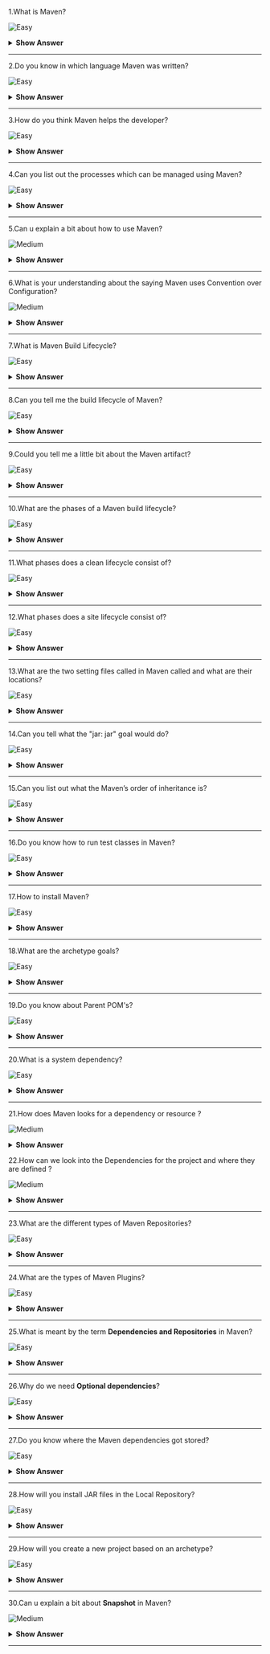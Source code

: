 1.What is Maven?

![Easy](https://raw.githubusercontent.com/revaturelabs/interviewquestions/aef8eff919a3b083089641381ed9a9101ed21fba/ComplexityTags/simple%20(2).svg)

<details markdown="1"> <summary> <b> Show Answer </b> </summary>
<blockquote markdown="1">

- Maven is an automation and management tool developed by Apache Software Foundation.
- It allows us to create projects, dependency, and documentation using Project Object Model and plugins.
- It can also build any number of projects into desired output such as jar, war, metadata.

</blockquote  markdown="1">
</details markdown="1">

---

2.Do you know in which language Maven was written?

![Easy](https://raw.githubusercontent.com/revaturelabs/interviewquestions/aef8eff919a3b083089641381ed9a9101ed21fba/ComplexityTags/simple%20(2).svg)

<details markdown="1"> <summary> <b> Show Answer </b> </summary>
<blockquote markdown="1">

- Maven is a build automation tool used primarily for Java projects.
- Maven can also be used to build and manage projects written in C#, Ruby, Scala, and other languages.

</blockquote  markdown="1">
</details markdown="1">

---

3.How do you think Maven helps the developer?

![Easy](https://raw.githubusercontent.com/revaturelabs/interviewquestions/aef8eff919a3b083089641381ed9a9101ed21fba/ComplexityTags/simple%20(2).svg)

<details markdown="1"> <summary> <b> Show Answer </b> </summary>
<blockquote markdown="1">

- It actually helps the developer to create the Java project in an easy way.
-  Accessibility of new feature created or added in Maven can be easily added to a project in Maven configuration that will increases the performance of project and building process.
- Apart from all these the main feature of Maven is that it can download the project dependency libraries automatically.

</blockquote  markdown="1">
</details markdown="1">

---

4.Can you list out the processes which can be managed using Maven?

![Easy](https://raw.githubusercontent.com/revaturelabs/interviewquestions/aef8eff919a3b083089641381ed9a9101ed21fba/ComplexityTags/simple%20(2).svg)

<details markdown="1"> <summary> <b> Show Answer </b> </summary>
<blockquote markdown="1">

- Builds, Documentation, Reporting, Dependencies, SCMs, Releases, Distribution, mailing list

</blockquote  markdown="1">
</details markdown="1">

---

5.Can u explain a bit about how to use Maven?

![Medium](https://raw.githubusercontent.com/revaturelabs/interviewquestions/aef8eff919a3b083089641381ed9a9101ed21fba/ComplexityTags/Medium%20(2).svg)

<details markdown="1"> <summary> <b> Show Answer </b> </summary>
<blockquote markdown="1">

- To configure the Maven in Java, you need to use Project Object Model, which is stored in a pom.xml-file.
- POM includes all the configuration setting related to Maven.Plugins can be configured and edit in the  `<plugins>` tag of a pom.xml file and developer can use any plugin without much detail of each plugin.
- When user start working on Maven Project, it provides default setting of configuration, so the user does not need to add every configuration in pom.xml.

</blockquote  markdown="1">
</details markdown="1">

---

6.What is your understanding about the saying Maven uses Convention over Configuration?

![Medium](https://raw.githubusercontent.com/revaturelabs/interviewquestions/aef8eff919a3b083089641381ed9a9101ed21fba/ComplexityTags/Medium%20(2).svg)

<details markdown="1"> <summary> <b> Show Answer </b> </summary>
<blockquote markdown="1">

- Maven uses Convention over Configuration which means developers are not required to create build process themselves.and they don’t have to mention each and every configuration details.

</blockquote  markdown="1">
</details markdown="1">

---

7.What is Maven Build Lifecycle?

![Easy](https://raw.githubusercontent.com/revaturelabs/interviewquestions/aef8eff919a3b083089641381ed9a9101ed21fba/ComplexityTags/simple%20(2).svg)

<details markdown="1"> <summary> <b> Show Answer </b> </summary>
<blockquote markdown="1">

A Build lifecycle is a well-defined sequence of phases that outline the order in which the goals are to be executed.Here phase represents a stage in the life cycle.

</blockquote  markdown="1">
</details markdown="1">

---

8.Can you tell me the build lifecycle of Maven?

![Easy](https://raw.githubusercontent.com/revaturelabs/interviewquestions/aef8eff919a3b083089641381ed9a9101ed21fba/ComplexityTags/simple%20(2).svg)

<details markdown="1"> <summary> <b> Show Answer </b> </summary>
<blockquote markdown="1">

- The three build lifecycles are:
 - Clean: cleans up artifacts created by previous builds.
 - Default (or build): this can be accustomed to build the appliance.
 - Site: generates site documentation for the project.

</blockquote  markdown="1">
 </details markdown="1">

 ---

9.Could you tell me a little bit about the Maven artifact? 


![Easy](https://raw.githubusercontent.com/revaturelabs/interviewquestions/aef8eff919a3b083089641381ed9a9101ed21fba/ComplexityTags/simple%20(2).svg)

<details markdown="1"> <summary> <b> Show Answer </b> </summary>
<blockquote markdown="1">

- An artifact is a file, usually a JAR that gets deployed to a Maven repository.A Maven build produces one or more artifacts, such as a compiled JAR and a `sources` JAR.
- Each artifact has a group ID, an artifact ID , and a version string.The three together uniquely identify the artifact.A project's dependencies are specified as artifacts.

</blockquote  markdown="1">
</details markdown="1">

---

10.What are the phases of a Maven build lifecycle?

![Easy](https://raw.githubusercontent.com/revaturelabs/interviewquestions/aef8eff919a3b083089641381ed9a9101ed21fba/ComplexityTags/simple%20(2).svg)

<details markdown="1"> <summary> <b> Show Answer </b> </summary>
<blockquote markdown="1">

- validate :  the project is correct and all necessary information is available.
- compile :  compile the source code of the project.
- test : test the compiled source code with a suitable unit testing framework.These tests should not require the code be packaged or deployed.
- package : take the compiled code and package it in its distributable format, such as a JAR.
- integration-test : process and deploy the package if necessary, into an environment where integration tests can be run.
- verify :  run any checks to verify whether the package is valid and meets quality criteria.
- install : install the package into the local repository, for use as a dependency in other projects locally.
- deploy : done in an integration or release environment, copies the final package to the remote repository for sharing with other developers and projects.

</blockquote  markdown="1">
</details markdown="1">

---

11.What phases does a clean lifecycle consist of?

![Easy](https://raw.githubusercontent.com/revaturelabs/interviewquestions/aef8eff919a3b083089641381ed9a9101ed21fba/ComplexityTags/simple%20(2).svg)

<details markdown="1"> <summary> <b> Show Answer </b> </summary>
<blockquote markdown="1">

The clean lifecycle consists of the following phases:
  - pre-clean.
  - clean.
  - post-clean.

</blockquote  markdown="1">
</details markdown="1">

---

12.What phases does a site lifecycle consist of?

![Easy](https://raw.githubusercontent.com/revaturelabs/interviewquestions/aef8eff919a3b083089641381ed9a9101ed21fba/ComplexityTags/simple%20(2).svg)

<details markdown="1"> <summary> <b> Show Answer </b> </summary>
<blockquote markdown="1">

The phases in site lifecycle are:
  - pre-site
  - site
  - post-site
  - site-deploy

</blockquote  markdown="1">
</details markdown="1">

---

13.What are the two setting files called in Maven called and what are their locations?

![Easy](https://raw.githubusercontent.com/revaturelabs/interviewquestions/aef8eff919a3b083089641381ed9a9101ed21fba/ComplexityTags/simple%20(2).svg)

<details markdown="1"> <summary> <b> Show Answer </b> </summary>
<blockquote markdown="1">

In Maven, the setting files are called settings.xml, and the two setting files are located at:
- Maven installation directory: $M2_Home/conf/settings.xml
- User’s home directory: ${ user.home }/ .m2 / settings.xml

</blockquote  markdown="1">
</details markdown="1">

---

14.Can you tell what the "jar: jar" goal would do?

![Easy](https://raw.githubusercontent.com/revaturelabs/interviewquestions/aef8eff919a3b083089641381ed9a9101ed21fba/ComplexityTags/simple%20(2).svg)

<details markdown="1"> <summary> <b> Show Answer </b> </summary>
<blockquote markdown="1">

`jar: jar` will not recompile sources; it will imply just create a JAR from the target/classes directory considering that everything else has been done.

</blockquote  markdown="1">
</details markdown="1">

---

15.Can you list out what the Maven’s order of inheritance is?

![Easy](https://raw.githubusercontent.com/revaturelabs/interviewquestions/aef8eff919a3b083089641381ed9a9101ed21fba/ComplexityTags/simple%20(2).svg)

<details markdown="1"> <summary> <b> Show Answer </b> </summary>
<blockquote markdown="1">

The maven’s order of inheritance is
  - Parent Pom
  - Project Pom
  - Settings
  - CLI parameters

</blockquote  markdown="1">
</details markdown="1">

---

16.Do you know how to run test classes in Maven?

![Easy](https://raw.githubusercontent.com/revaturelabs/interviewquestions/aef8eff919a3b083089641381ed9a9101ed21fba/ComplexityTags/simple%20(2).svg)

<details markdown="1"> <summary> <b> Show Answer </b> </summary>
<blockquote markdown="1">

To run test classes in Maven, we need surefire plugin, and we need to check and configure our settings in setting.xml and pom.xml for a property named `test.`

</blockquote  markdown="1">
</details markdown="1">

---

17.How to install Maven?

![Easy](https://raw.githubusercontent.com/revaturelabs/interviewquestions/aef8eff919a3b083089641381ed9a9101ed21fba/ComplexityTags/simple%20(2).svg)

<details markdown="1"> <summary> <b> Show Answer </b> </summary>
<blockquote markdown="1">

Make sure JDK is installed, and `JAVA_HOME`  the variable is added as a Windows environment variable.
Add both `M2_HOME` and `MAVEN_HOME` variable in the Windows environment and point it to your Maven folder.

</blockquote  markdown="1">
</details markdown="1">

---

18.What are the archetype goals?

![Easy](https://raw.githubusercontent.com/revaturelabs/interviewquestions/aef8eff919a3b083089641381ed9a9101ed21fba/ComplexityTags/simple%20(2).svg)

<details markdown="1"> <summary> <b> Show Answer </b> </summary>
<blockquote markdown="1">

Four goals associated with archetype plugin:
   - Create : creates using a quick-start template.
   - Generate : provide a menu of templates.
   - Create-from-project creates an archetype from an existing project.
   - Crawl : searches the repository for archetype and updates catalog.

</blockquote  markdown="1">
</details markdown="1">

---

19.Do you know about Parent POM's?

![Easy](https://raw.githubusercontent.com/revaturelabs/interviewquestions/aef8eff919a3b083089641381ed9a9101ed21fba/ComplexityTags/simple%20(2).svg)

<details markdown="1"> <summary> <b> Show Answer </b> </summary>
<blockquote markdown="1">

- Basically, these are parent projects without code used by companies to define the set of libraries/versions, plugins they want their teams using.It can have dependencies, build plugins, variables definitions, and even their own parent POM, forming a chain.
- A great example is Spring Boot.You can extract it to create production-grade web services crazily fast.

</blockquote  markdown="1">
</details markdown="1">

---

20.What is a system dependency?

![Easy](https://raw.githubusercontent.com/revaturelabs/interviewquestions/aef8eff919a3b083089641381ed9a9101ed21fba/ComplexityTags/simple%20(2).svg)

<details markdown="1"> <summary> <b> Show Answer </b> </summary>
<blockquote markdown="1">

Dependency with reach system is always accessible and is not looked up in the repository.They are regularly used to tell Maven about dependencies that are provided by the JDK.So, system dependencies are mainly useful for resolving dependencies on artefacts that JDK usually provides.

</blockquote  markdown="1">
</details markdown="1">

---

21.How does Maven looks for a dependency or resource ?

![Medium](https://raw.githubusercontent.com/revaturelabs/interviewquestions/aef8eff919a3b083089641381ed9a9101ed21fba/ComplexityTags/Medium%20(2).svg)

<details markdown="1"> <summary> <b> Show Answer </b> </summary>
<blockquote markdown="1">

It refers to the settings.xml to look for the repositories to look for the resource.It first looks into the configured local repository, then it looks into the configured remote repositories.If the resource is still not found , it looks it within maven repository central i.e., repo1.maven.org.If it’s still not found, it throws the exception saying `Unable to find resource in repository central`.

</blockquote  markdown="1">
</details markdown="1">

22.How can we look into the Dependencies for the project and where they are defined ?

![Medium](https://raw.githubusercontent.com/revaturelabs/interviewquestions/aef8eff919a3b083089641381ed9a9101ed21fba/ComplexityTags/Medium%20(2).svg)

<details markdown="1"> <summary> <b> Show Answer </b> </summary>
<blockquote markdown="1">

Using mvn dependency:tree

</blockquote  markdown="1">
</details markdown="1">

---

23.What are the different types of Maven Repositories?

![Easy](https://raw.githubusercontent.com/revaturelabs/interviewquestions/aef8eff919a3b083089641381ed9a9101ed21fba/ComplexityTags/simple%20(2).svg)

<details markdown="1"> <summary> <b> Show Answer </b> </summary>
<blockquote markdown="1">

There are three types of Maven repositories:

1.Local Repository: 
    - Local repository refers to the machine of the developer where all the project material is saved.The local repository contains all the dependency jars.
2.Remote Repository:
    - The remote repository refers to the repository present on a server usually in company intranet to download dependencies.
    - The advantage of remote repository is that it can have all publicly available dependencies as well as private dependencies used only in intranet by employees of the enterprise.
3.Central Repository:
    - Central repository refers to the Maven community that comes into action when there is a need for dependencies, and those dependencies cannot be found in the local repository.
    - Maven downloads the dependencies from here in the local repository whenever needed.

</blockquote  markdown="1">
</details markdown="1">

---

24.What are the types of Maven Plugins?

![Easy](https://raw.githubusercontent.com/revaturelabs/interviewquestions/aef8eff919a3b083089641381ed9a9101ed21fba/ComplexityTags/simple%20(2).svg)

<details markdown="1"> <summary> <b> Show Answer </b> </summary>
<blockquote markdown="1">

There are two types of Maven Plugins:

- **Build plugins** : These plugins are executed during the build and are configured in the `<build/>` element of pom.xml
- **Reporting plugins** : These plugins are executed during the stage generation and are configured in the `<reporting/>` element of the pom.xml.

</blockquote  markdown="1">
</details markdown="1">

---

25.What is meant by the term **Dependencies and Repositories** in Maven?

![Easy](https://raw.githubusercontent.com/revaturelabs/interviewquestions/aef8eff919a3b083089641381ed9a9101ed21fba/ComplexityTags/simple%20(2).svg)

<details markdown="1"> <summary> <b> Show Answer </b> </summary>
<blockquote markdown="1">

Dependencies refer to the Java libraries that are needed for the project.Repositories refer to the directories of packaged JAR files.
If the dependencies are not present in your local repository; then Maven downloads them from a central repository and stores them in the local repository.

</blockquote  markdown="1">
</details markdown="1">

---

26.Why do we need **Optional dependencies**?

![Easy](https://raw.githubusercontent.com/revaturelabs/interviewquestions/aef8eff919a3b083089641381ed9a9101ed21fba/ComplexityTags/simple%20(2).svg)

<details markdown="1"> <summary> <b> Show Answer </b> </summary>
<blockquote markdown="1">

- Optional dependencies are used to decrease the transitive burden of some libraries.
- These dependencies are used when it is not feasible to divide a project into sub-modules.
- Some dependencies are only used for a specific feature in the project, and if that feature is not there, then that dependency will not be used.

</blockquote  markdown="1">
</details markdown="1">

---

27.Do you know where the Maven dependencies got stored?

![Easy](https://raw.githubusercontent.com/revaturelabs/interviewquestions/aef8eff919a3b083089641381ed9a9101ed21fba/ComplexityTags/simple%20(2).svg)

<details markdown="1"> <summary> <b> Show Answer </b> </summary>
<blockquote markdown="1">

- All the JARS, dependency files, etc.that are downloaded by Maven are saved in the Maven local repository.
- The Maven local repository is a folder location on the local system where all the artifacts are locally stored.

</blockquote  markdown="1">
</details markdown="1">

---

28.How will you install JAR files in the Local Repository? 

![Easy](https://raw.githubusercontent.com/revaturelabs/interviewquestions/aef8eff919a3b083089641381ed9a9101ed21fba/ComplexityTags/simple%20(2).svg)

<details markdown="1"> <summary> <b> Show Answer </b> </summary>
<blockquote markdown="1">

`mvn install` is used to install JAR files in the local repository.
To install the JAR manually into the local Maven repository, the following plugin is used: `mvn install:install-file-Dfile=<path to file>.`

</blockquote  markdown="1">
</details markdown="1">

---

29.How will you create a new project based on an archetype?

![Easy](https://raw.githubusercontent.com/revaturelabs/interviewquestions/aef8eff919a3b083089641381ed9a9101ed21fba/ComplexityTags/simple%20(2).svg)

<details markdown="1"> <summary> <b> Show Answer </b> </summary>
<blockquote markdown="1">

Creating a project from an archetype consists of four steps:
- Refer to the repository.
- selecting an archetype.
- the configuration of that archetype.
- the project’s efficient creation based on the data collected.

</blockquote  markdown="1">
</details markdown="1">

---

30.Can u explain a bit about **Snapshot** in Maven?

![Medium](https://raw.githubusercontent.com/revaturelabs/interviewquestions/aef8eff919a3b083089641381ed9a9101ed21fba/ComplexityTags/Medium%20(2).svg)

<details markdown="1"> <summary> <b> Show Answer </b> </summary>
<blockquote markdown="1">

Snapshot refers to the version available in the Maven remote repository.It signals the latest development copy.Maven inspects for a new version of Snapshot in the remote repository, for every new build.The snapshot is updated by the data service team with an updated source code every time to the repository for each Maven build.

</blockquote  markdown="1">
</details markdown="1">

---
